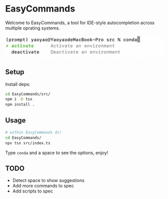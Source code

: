 # EasyCommands

Welcome to EasyCommands, a tool for IDE-style autocompletion across multiple oprating systems.

![EasyCommands demo](static/image.png)

## Setup

Install deps:

```bash
cd EasyCommands/src/
npm i -D tsx
npm install .
```

## Usage

```bash
# within EasyCommands dir
cd EasyCommands/
npx tsx src/index.ts
```

Type `conda` and a space to see the options, enjoy!

## TODO

- Detect space to show suggestions
- Add more commands to spec
- Add scripts to spec
